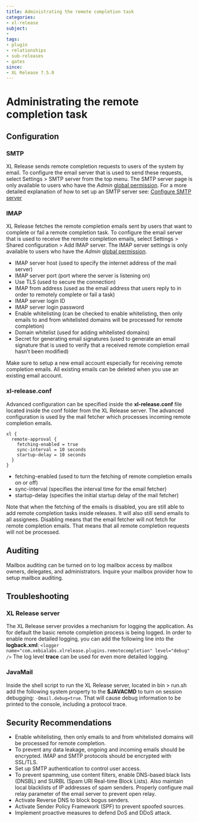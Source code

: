 ```yaml
---
title: Administrating the remote completion task
categories:
- xl-release
subject:
- 
tags:
- plugin
- relationships
- sub-releases
- gates
since:
- XL Release 7.5.0
---
```


# Administrating the remote completion task

## Configuration

### SMTP
XL Release sends remote completion requests to users of the system by email. To configure the email server that is used to send these requests, select Settings > SMTP server from the top menu. 
The SMTP server page is only available to users who have the  _Admin_ [global permission](https://docs.xebialabs.com/xl-release/how-to/configure-permissions.html). For a more detailed explanation of how to set up an SMTP server see: [Configure SMTP server](https://docs.xebialabs.com/xl-release/how-to/configure-smtp-server.html)

### IMAP
XL Release fetches the remote completion emails sent by users that want to complete or fail a remote completion task. To configure the email server that is used to receive the remote completion emails, 
select Settings > Shared configuration > Add IMAP server. The IMAP server settings is only available to users who have the _Admin_ [global permission](https://docs.xebialabs.com/xl-release/how-to/configure-permissions.html).

- IMAP server host (used to specify the internet address of the mail server)
- IMAP server port (port where the server is listening on)
- Use TLS (used to secure the connection)
- IMAP from address (used as the email address that users reply to in order to remotely complete or fail a task)
- IMAP server login ID
- IMAP server login password
- Enable whitelisting (can be checked to enable whitelisting, then only emails to and from whitelisted domains will be processed for remote completion)
- Domain whitelist (used for adding whitelisted domains)
- Secret for generating email signatures (used to generate an email signature that is used to verify that a received remote completion email hasn’t been modified)

Make sure to setup a new email account especially for receiving remote completion emails. All existing emails can be deleted when you use an existing email account.

### xl-release.conf
Advanced configuration can be specified inside the **xl-release.conf** file located inside the conf folder from the XL Release server. The advanced configuration is used by the mail fetcher which processes incoming remote completion emails. 

```
xl {
  remote-approval {
    fetching-enabled = true
    sync-interval = 10 seconds
    startup-delay = 10 seconds
  }
}
```

- fetching-enabled (used to turn the fetching of remote completion emails on or off)
- sync-interval (specifies the interval time for the email fetcher)
- startup-delay (specifies the initial startup delay of the mail fetcher)

Note that when the fetching of the emails is disabled, you are still able to add remote completion tasks inside releases. 
It will also still send emails to all assignees. Disabling means that the email fetcher will not fetch for remote completion emails. That means
that all remote completion requests will not be processed. 

## Auditing

Mailbox auditing can be turned on to log mailbox access by mailbox owners, delegates, and administrators. Inquire your mailbox provider how to setup mailbox auditing.

## Troubleshooting

### XL Release server
The XL Release server provides a mechanism for logging the application. As for default the basic remote completion process is being logged.
In order to enable more detailed logging, you can add the following line into the **logback.xml**: 
`<logger name="com.xebialabs.xlrelease.plugins.remotecompletion" level="debug" />`
The log level **trace** can be used for even more detailed logging.

### JavaMail
Inside the shell script to run the XL Release server, located in bin > run.sh add the following system property to the **$JAVACMD** to turn on session debugging: `-Dmail.debug=true`.
That will cause debug information to be printed to the console, including a protocol trace.

## Security Recommendations
- Enable whitelisting, then only emails to and from whitelisted domains will be processed for remote completion.
- To prevent any data leakage, ongoing and incoming emails should be encrypted. IMAP and SMTP protocols should be encrypted with SSL/TLS.
- Set up SMTP authentication to control user access.
- To prevent spamming, use content filters, enable DNS-based black lists (DNSBL) and SURBL (Spam URI Real-time Block Lists). Also maintain local blacklists of IP addresses of spam senders. Properly configure mail relay parameter of the email server to prevent open relay.
- Activate Reverse DNS to block bogus senders.
- Activate Sender Policy Framework (SPF) to prevent spoofed sources.
- Implement proactive measures to defend DoS and DDoS attack.
